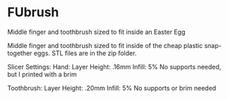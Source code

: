 # FUbrush
Middle finger and toothbrush sized to fit inside an Easter Egg

Middle finger and toothbrush sized to fit inside of the cheap plastic snap-together eggs. 
STL files are in the zip folder.  

Slicer Settings:
Hand:
Layer Height: .16mm
Infill:  5%
No supports needed, but I printed with a brim

Toothbrush:
Layer Height: .20mm
Infill: 5%
No supports or brim needed
